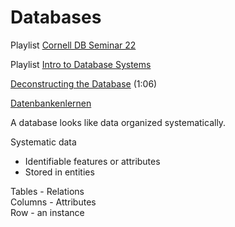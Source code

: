 # Databases

Playlist [Cornell DB Seminar 22](https://www.youtube.com/playlist?list=PLXPbT_PYOiRiTnsNRm0ojyXIbPVVe1iqi)

Playlist [Intro to Database Systems](https://www.youtube.com/playlist?list=PLXPbT_PYOiRipfX8zrv_9EpnSOpK9P__j)

[Deconstructing the Database](https://www.youtube.com/watch?v=Cym4TZwTCNU) (1:06)

[Datenbankenlernen](https://bigdata.uni-saarland.de/datenbankenlernen/)

A database looks like data organized systematically.  

Systematic data
- Identifiable features or attributes
- Stored in entities

Tables - Relations  
Columns - Attributes  
Row - an instance  
